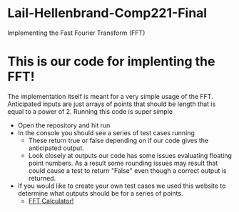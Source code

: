 # Lail-Hellenbrand-Comp221-Final
Implementing the Fast Fourier Transform (FFT)

# This is our code for implenting the FFT!
The implementation itself is meant for a very simple usage of the FFT. Anticipated inputs are just arrays of points that should be length that is equal to a power of 2. 
 Running this code is super simple
  * Open the repository and hit run
  * In the console you should see a series of test cases running 
    * These return true or false depending on if our code gives the anticipated output. 
    * Look closely at outputs our code has some issues evaluating floating point numbers. As a result some rounding issues may result that could cause a test to return "False" even though a correct output is returned. 
* If you would like to create your own test cases we used this website to determine what outputs should be for a series of points. 
    * [FFT Calculator!](https://tonysader.github.io/FFT_Calculator/)